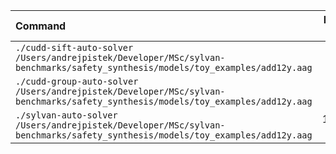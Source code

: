 | Command | Mean [ms] | Min [ms] | Max [ms] | Relative |
|:---|---:|---:|---:|---:|
| `./cudd-sift-auto-solver /Users/andrejpistek/Developer/MSc/sylvan-benchmarks/safety_synthesis/models/toy_examples/add12y.aag` | 30.2 ± 2.6 | 25.9 | 44.6 | 1.51 ± 0.41 |
| `./cudd-group-auto-solver /Users/andrejpistek/Developer/MSc/sylvan-benchmarks/safety_synthesis/models/toy_examples/add12y.aag` | 20.0 ± 5.2 | 14.0 | 42.9 | 1.00 |
| `./sylvan-auto-solver /Users/andrejpistek/Developer/MSc/sylvan-benchmarks/safety_synthesis/models/toy_examples/add12y.aag` | 185.1 ± 5.7 | 172.2 | 198.1 | 9.25 ± 2.42 |

